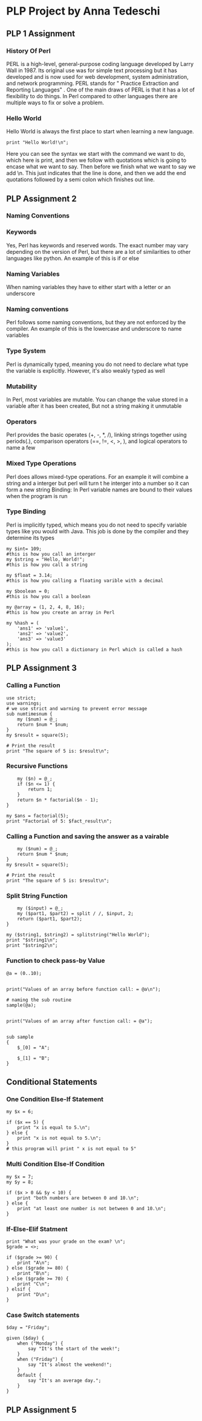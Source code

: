 # PLP Project by Anna Tedeschi
## PLP 1 Assignment
### History Of Perl
PERL is a high-level, general-purpose coding language developed by Larry Wall in 1987. Its original use was for simple text processing but it has developed and is now used for
web development, system administration, and network programming. PERL stands for " Practice Extraction and Reporting Languages" . One of the main draws of PERL is that 
it has a lot of flexibility to do things. In Perl compared to other languages there are multiple ways to fix or solve a problem. 
### Hello World
Hello World is always the first place to start when learning a new language. 

```print "Hello World!\n";```

Here you can see the syntax we start with the command we want to do, which here is print, and then we follow with quotations which is going to encase what we want to say. Then before we 
finish what we want to say we add \n. This just indicates that the line is done, and then we add the end quotations followed by a semi colon which finishes out line.

## PLP Assignment 2
### Naming Conventions

### Keywords 
Yes, Perl has keywords and reserved words. The exact number may vary depending on the version of Perl, but there are a lot of similarities to other languages like python. 
An example of this is if or else
### Naming Variables
When naming variables they have to either start with a letter or an underscore
### Naming conventions
Perl follows some naming conventions, but they are not enforced by the compiler. An example of this is the lowercase and underscore
to name variables
### Type System
Perl is dynamically typed, meaning you do not need to declare what type the variable is explicitly.
However, it's also weakly typed as well
### Mutability
In Perl, most variables are mutable. You can change the value stored in a variable after it has been created, But not a string making it unmutable
### Operators
Perl provides the basic operates (+, -, *, /), linking strings together using periods(.), comparison operators (==, !=, <, >, ), and logical operators to name a few
### Mixed Type Operations
Perl does allows mixed-type operations. For an example it will combine a string and a interger but perl will turn t
he interger into a number so it can form a new string
Binding:
In Perl variable names are bound to their values when the program is run
### Type Binding
Perl is implicitly typed, which means you do not need to specify variable types like you would with Java. This job is done by the compiler and they determine its types
```
my $int= 109;
#this is how you call an interger
my $string = "Hello, World!";
#this is how you call a string

my $float = 3.14;
#this is how you calling a floating varible with a decimal

my $boolean = 0;
#this is how you call a boolean

my @array = (1, 2, 4, 8, 16);
#this is how you create an array in Perl

my %hash = (
    'ans1' => 'value1',
    'ans2' => 'value2',
    'ans3' => 'value3'
);
#this is how you call a dictionary in Perl which is called a hash
```
## PLP Assignment 3
### Calling a Function
```
use strict;
use warnings;
# we use strict and warning to prevent error message
sub numtimesnum {
    my ($num) = @_;
    return $num * $num;
}
my $result = square(5);

# Print the result
print "The square of 5 is: $result\n";
```
### Recursive Functions
```sub factorial {
    my ($n) = @_;
    if ($n <= 1) {
        return 1;
    }
    return $n * factorial($n - 1);
}

my $ans = factorial(5);
print "Factorial of 5: $fact_result\n";

```
### Calling a Function and saving the answer as a vairable 
```sub numtimesnum {
    my ($num) = @_;
    return $num * $num;
}
my $result = square(5);

# Print the result
print "The square of 5 is: $result\n";

```
### Split String Function
```sub splitstrings {
    my ($input) = @_;
    my ($part1, $part2) = split / /, $input, 2;
    return ($part1, $part2);
}

my ($string1, $string2) = splitstring("Hello World");
print "$string1\n";
print "$string2\n";
```
### Function to check pass-by Value
```# this is creating an array of number bewteen 1-10  
@a = (0..10);  
  

print("Values of an array before function call: = @a\n"); 
  
# naming the sub routine 
sample(@a); 
  

print("Values of an array after function call: = @a"); 
  

sub sample 
{  
    $_[0] = "A"; 
  
    $_[1] = "B"; 
}
```
## Conditional Statements

### One Condition Else-If Statement
```
my $x = 6;

if ($x == 5) {
    print "x is equal to 5.\n";
} else {
    print "x is not equal to 5.\n";
}
# this program will print " x is not equal to 5"
```

### Multi Condition Else-If Condition
```
my $x = 7;
my $y = 8;

if ($x > 0 && $y < 10) {
    print "both numbers are between 0 and 10.\n";
} else {
    print "at least one number is not between 0 and 10.\n";
}
```
### If-Else-Elif Statment
```
print "What was your grade on the exam? \n";
$grade = <>;

if ($grade >= 90) {
    print "A\n";
} else ($grade >= 80) {
    print "B\n";
} else ($grade >= 70) {
    print "C\n";
} elsif {
    print "D\n";
}
```
### Case Switch statements

```
$day = "Friday";

given ($day) {
    when ("Monday") {
        say "It's the start of the week!";
    }
    when ("Friday") {
        say "It's almost the weekend!";
    }
    default {
        say "It's an average day.";
    }
}
```
## PLP Assignment 5
